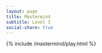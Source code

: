 ```yaml
---
layout: page
title: Mastermind
subtitle: Level 3
social-share: true
---
```


{% include /mastermind/play.html %}
